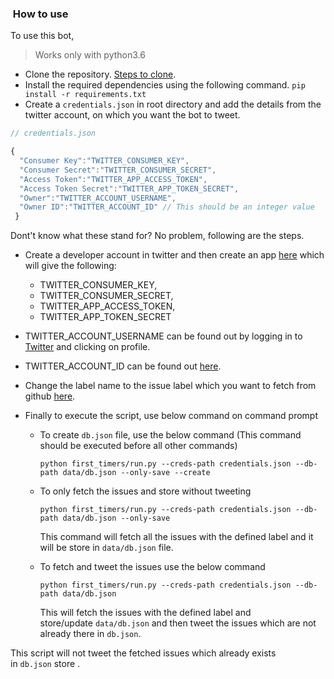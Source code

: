 ###  How to use

To use this bot,

> Works only with python3.6

- Clone the repository. [Steps to clone](https://git-scm.com/book/en/v2/Git-Basics-Getting-a-Git-Repository).
- Install the required dependencies using the following command.
  `pip install -r requirements.txt`
- Create a `credentials.json` in root directory and add the details from the twitter account, on which you want the bot to tweet.

```javascript
// credentials.json

{ 
  "Consumer Key":"TWITTER_CONSUMER_KEY", 
  "Consumer Secret":"TWITTER_CONSUMER_SECRET",
  "Access Token":"TWITTER_APP_ACCESS_TOKEN", 
  "Access Token Secret":"TWITTER_APP_TOKEN_SECRET", 
  "Owner":"TWITTER_ACCOUNT_USERNAME", 
  "Owner ID":"TWITTER_ACCOUNT_ID" // This should be an integer value 
 }
```

Dont't know what these stand for? No problem, following are the steps.

- Create a developer account in twitter and then create an app [here](https://developer.twitter.com/en/apps) which will give the following:

  - TWITTER_CONSUMER_KEY,
  - TWITTER_CONSUMER_SECRET,
  - TWITTER_APP_ACCESS_TOKEN,
  - TWITTER_APP_TOKEN_SECRET

- TWITTER_ACCOUNT_USERNAME can be found out by logging in to [Twitter](https://twitter.com) and clicking on profile.

- TWITTER_ACCOUNT_ID can be found out [here](http://gettwitterid.com/).

- Change the label name to the issue label which you want to fetch from github [here](https://github.com/arshadkazmi42/first-issues/blob/master/first_timers/first_timers.py#L11).
- Finally to execute the script, use below command on command prompt

  - To create `db.json` file, use the below command (This command should be executed before all other commands)

    ```
    python first_timers/run.py --creds-path credentials.json --db-path data/db.json --only-save --create
    ```

  - To only fetch the issues and store without tweeting

    ```
    python first_timers/run.py --creds-path credentials.json --db-path data/db.json --only-save
    ```

    This command will fetch all the issues with the defined label and it will be store in `data/db.json` file.

  - To fetch and tweet the issues use the below command

    ```
    python first_timers/run.py --creds-path credentials.json --db-path data/db.json
    ```

    This will fetch the issues with the defined label and store/update `data/db.json` and then tweet the issues which are not already there in `db.json`.

This script will not tweet the fetched issues which already exists in `db.json` store .

